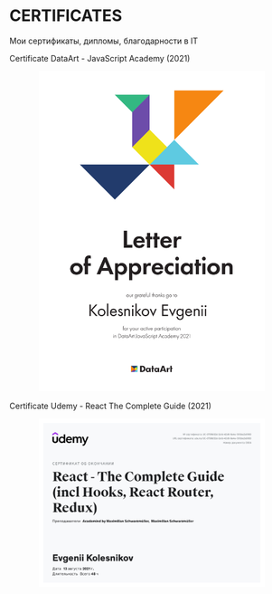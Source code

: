 # CERTIFICATES
Мои сертификаты, дипломы, благодарности в IT

Certificate DataArt - JavaScript Academy (2021)

<p align="middle">
  <img src="https://github.com/EvgeniiKolesnikov/CERTIFICATES/raw/master/Certificate%20DataArt%20-%20JavaScript%20Academy%20(2021).pdf" width="400"/>
</p>

Certificate Udemy - React The Complete Guide (2021)

<p align="middle">
  <img src="https://github.com/EvgeniiKolesnikov/CERTIFICATES/blob/master/Certificate%20Udemy%20-%20React%20The%20Complete%20Guide%20(2021).jpg?raw=true" width="400"/>
</p>
